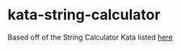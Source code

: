 # kata-string-calculator

Based off of the String Calculator Kata listed [here](https://drive.google.com/file/d/1EnVtQwSjknxllFwnTbvHSSe38XIDLe7b/view)
